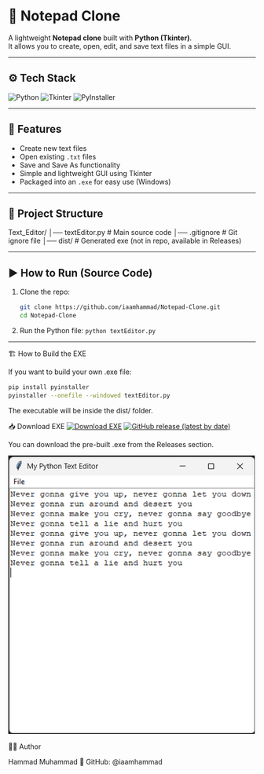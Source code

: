# 📝 Notepad Clone

A lightweight **Notepad clone** built with **Python (Tkinter)**.  
It allows you to create, open, edit, and save text files in a simple GUI.

---

## ⚙️ Tech Stack

![Python](https://img.shields.io/badge/Python-3.9%2B-blue?style=for-the-badge&logo=python)
![Tkinter](https://img.shields.io/badge/Tkinter-GUI-orange?style=for-the-badge)
![PyInstaller](https://img.shields.io/badge/PyInstaller-Build%20EXE-lightgrey?style=for-the-badge&logo=python)

---

## 🚀 Features
- Create new text files
- Open existing `.txt` files
- Save and Save As functionality
- Simple and lightweight GUI using Tkinter
- Packaged into an `.exe` for easy use (Windows)

---

## 📂 Project Structure
Text_Editor/
│── textEditor.py # Main source code
│── .gitignore # Git ignore file
│── dist/ # Generated exe (not in repo, available in Releases)

---

## ▶️ How to Run (Source Code)

1. Clone the repo:
   ```bash
   git clone https://github.com/iaamhammad/Notepad-Clone.git
   cd Notepad-Clone
   ```
2. Run the Python file:
   ```python textEditor.py```

---

🏗️ How to Build the EXE

If you want to build your own .exe file:
   ```bash
   pip install pyinstaller
   pyinstaller --onefile --windowed textEditor.py
   ```
The executable will be inside the dist/ folder.

📥 Download EXE
[![Download EXE](https://img.shields.io/badge/Download-EXE-blue?style=for-the-badge)](https://github.com/iaamhammad/Notepad-Clone/releases)
[![GitHub release (latest by date)](https://img.shields.io/github/v/release/iaamhammad/Notepad-Clone?style=for-the-badge)](https://github.com/iaamhammad/Notepad-Clone/releases)


You can download the pre-built .exe from the Releases section.

![App Screenshot](screenshot.png)

👨‍💻 Author

Hammad Muhammad
📌 GitHub: @iaamhammad
